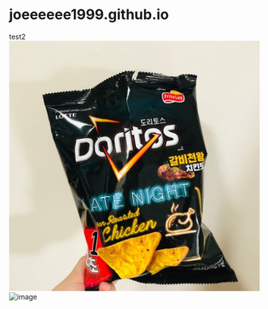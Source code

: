 # joeeeeee1999.github.io
test2
![image](https://github.com/joeeeeee1999/joeeeeee1999.github.io/blob/master/food.jpg)
![image](../master/pingzi.jpg)
